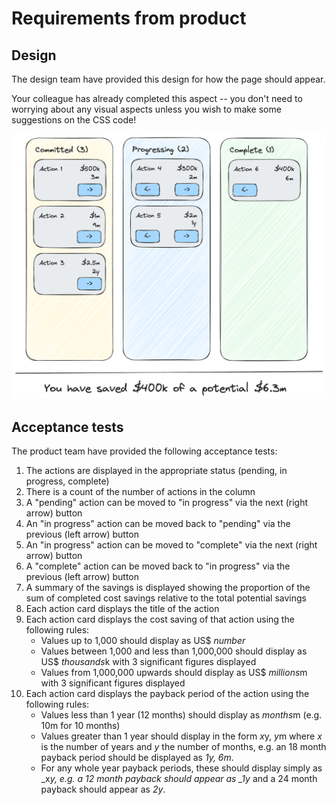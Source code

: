 # Requirements from product

## Design

The design team have provided this design for how the page should appear.

Your colleague has already completed this aspect -- you don't need to worrying about any visual aspects unless you wish to make some suggestions on the CSS code!

![Design](design.png)

## Acceptance tests

The product team have provided the following acceptance tests:

1. The actions are displayed in the appropriate status (pending, in progress, complete)
1. There is a count of the number of actions in the column
1. A "pending" action can be moved to "in progress" via the next (right arrow) button
1. An "in progress" action can be moved back to "pending" via the previous (left arrow) button
1. An "in progress" action can be moved to "complete" via the next (right arrow) button
1. A "complete" action can be moved back to "in progress" via the previous (left arrow) button
1. A summary of the savings is displayed showing the proportion of the sum of completed cost savings relative to the total potential savings
1. Each action card displays the title of the action
1. Each action card displays the cost saving of that action using the following rules:
   - Values up to 1,000 should display as US$ _number_
   - Values between 1,000 and less than 1,000,000 should display as US$ *thousands*k with 3 significant figures displayed
   - Values from 1,000,000 upwards should display as US$ *millions*m with 3 significant figures displayed
1. Each action card displays the payback period of the action using the following rules:
   - Values less than 1 year (12 months) should display as *months*m (e.g. 10m for 10 months)
   - Values greater than 1 year should display in the form *x*y, *y*m where _x_ is the number of years and _y_ the number of months, e.g. an 18 month payback period should be displayed as _1y, 6m_.
   - For any whole year payback periods, these should display simply as \_x*y, e.g. a 12 month payback should appear as \_1y* and a 24 month payback should appear as _2y_.
